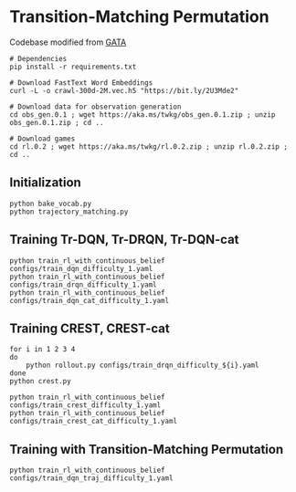 # Transition-Matching Permutation
Codebase modified from [GATA](https://github.com/xingdi-eric-yuan/GATA-public)

```
# Dependencies
pip install -r requirements.txt

# Download FastText Word Embeddings
curl -L -o crawl-300d-2M.vec.h5 "https://bit.ly/2U3Mde2"

# Download data for observation generation
cd obs_gen.0.1 ; wget https://aka.ms/twkg/obs_gen.0.1.zip ; unzip obs_gen.0.1.zip ; cd ..

# Download games
cd rl.0.2 ; wget https://aka.ms/twkg/rl.0.2.zip ; unzip rl.0.2.zip ; cd ..
```

## Initialization
```
python bake_vocab.py
python trajectory_matching.py
```

## Training Tr-DQN, Tr-DRQN, Tr-DQN-cat
```
python train_rl_with_continuous_belief configs/train_dqn_difficulty_1.yaml
python train_rl_with_continuous_belief configs/train_drqn_difficulty_1.yaml
python train_rl_with_continuous_belief configs/train_dqn_cat_difficulty_1.yaml
```

## Training CREST, CREST-cat
```
for i in 1 2 3 4
do
    python rollout.py configs/train_drqn_difficulty_${i}.yaml
done
python crest.py

python train_rl_with_continuous_belief configs/train_crest_difficulty_1.yaml
python train_rl_with_continuous_belief configs/train_crest_cat_difficulty_1.yaml
```

## Training with Transition-Matching Permutation
```
python train_rl_with_continuous_belief configs/train_dqn_traj_difficulty_1.yaml
```